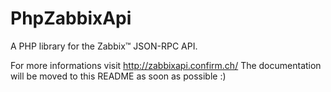 PhpZabbixApi
============

A PHP library for the Zabbix™ JSON-RPC API.

For more informations visit http://zabbixapi.confirm.ch/
The documentation will be moved to this README as soon as possible :)
